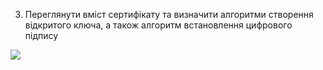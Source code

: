 3. Переглянути вміст сертифікату та визначити алгоритми створення відкритого ключа, а також алгоритм встановлення цифрового підпису

![](https://lh5.googleusercontent.com/APJPzDTBm-wwGjKmwS4rbJQ74NNeb21wxRN7kbz0VIC7pEgf4hLp80Q_alP_0a85Z1x6yGy5MsfLLdXYdTMXZfMlVPX7rAivH569MWKrT-n_DKh-BpbJZhGdWVdF4ThEx_pCFcY-zs-UomEODMm__rr07xO1iu3VY3sTqn8LLCt9Lyb6iOCBIFgEgWDAxg)
